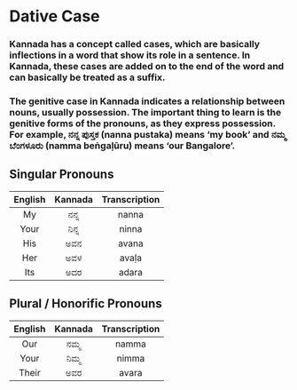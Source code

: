 # Dative Case

### Kannada has a concept called cases, which are basically inflections in a word that show its role in a sentence. In Kannada, these cases are added on to the end of the word and can basically be treated as a suffix.

### The genitive case in Kannada indicates a relationship between nouns, usually possession. The important thing to learn is the genitive forms of the pronouns, as they express possession. For example, ನನ್ನ ಪುಸ್ತಕ (nanna pustaka) means ‘my book’ and ನಮ್ಮ ಬೆಂಗಳೂರು (namma beṅgaḷūru) means ‘our Bangalore’.

## Singular Pronouns

| English | Kannada | Transcription |
|:-------:|:-------:|:-------------:|
|   My    |  ನನ್ನ   |     nanna     |
|  Your   |  ನಿನ್ನ  |     ninna     |
|   His   |   ಅವನ   |     avana     |
|   Her   |   ಅವಳ   |     avaḷa     |
|   Its   |   ಅದರ   |     adara     |

## Plural / Honorific Pronouns

| English | Kannada | Transcription |
|:-------:|:-------:|:-------------:|
|   Our   |  ನಮ್ಮ   |     namma     |
|  Your   |  ನಿಮ್ಮ  |     nimma     |
|  Their  |   ಅವರ   |     avara     |
